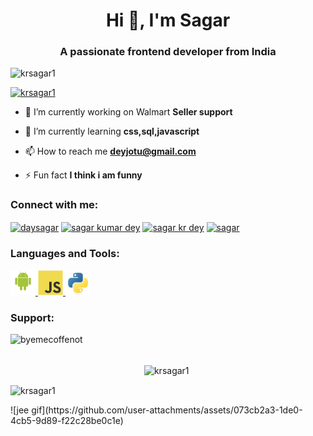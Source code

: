 <h1 align="center">Hi 👋, I'm Sagar</h1>
<h3 align="center">A passionate frontend developer from India</h3>

<p align="left"> <img src="https://komarev.com/ghpvc/?username=krsagar1&label=Profile%20views&color=0e75b6&style=flat" alt="krsagar1" /> </p>

<p align="left"> <a href="https://github.com/ryo-ma/github-profile-trophy"><img src="https://github-profile-trophy.vercel.app/?username=krsagar1" alt="krsagar1" /></a> </p>

- 🔭 I’m currently working on Walmart **Seller support**

- 🌱 I’m currently learning **css,sql,javascript**

- 📫 How to reach me **deyjotu@gmail.com**

- ⚡ Fun fact **I think i am funny**

<h3 align="left">Connect with me:</h3>
<p align="left">
<a href="https://twitter.com/daysagar" target="blank"><img align="center" src="https://raw.githubusercontent.com/rahuldkjain/github-profile-readme-generator/master/src/images/icons/Social/twitter.svg" alt="daysagar" height="30" width="40" /></a>
<a href="https://linkedin.com/in/sagar kumar dey" target="blank"><img align="center" src="https://raw.githubusercontent.com/rahuldkjain/github-profile-readme-generator/master/src/images/icons/Social/linked-in-alt.svg" alt="sagar kumar dey" height="30" width="40" /></a>
<a href="https://fb.com/sagar kr dey" target="blank"><img align="center" src="https://raw.githubusercontent.com/rahuldkjain/github-profile-readme-generator/master/src/images/icons/Social/facebook.svg" alt="sagar kr dey" height="30" width="40" /></a>
<a href="https://instagram.com/sagar" target="blank"><img align="center" src="https://raw.githubusercontent.com/rahuldkjain/github-profile-readme-generator/master/src/images/icons/Social/instagram.svg" alt="sagar" height="30" width="40" /></a>
</p>

<h3 align="left">Languages and Tools:</h3>
<p align="left"> <a href="https://developer.android.com" target="_blank" rel="noreferrer"> <img src="https://raw.githubusercontent.com/devicons/devicon/master/icons/android/android-original-wordmark.svg" alt="android" width="40" height="40"/> </a> <a href="https://developer.mozilla.org/en-US/docs/Web/JavaScript" target="_blank" rel="noreferrer"> <img src="https://raw.githubusercontent.com/devicons/devicon/master/icons/javascript/javascript-original.svg" alt="javascript" width="40" height="40"/> </a> <a href="https://www.python.org" target="_blank" rel="noreferrer"> <img src="https://raw.githubusercontent.com/devicons/devicon/master/icons/python/python-original.svg" alt="python" width="40" height="40"/> </a> </p>

<h3 align="left">Support:</h3>
<p><a href="https://www.buymeacoffee.com/byemecoffenot"> <img align="left" src="https://cdn.buymeacoffee.com/buttons/v2/default-yellow.png" height="50" width="210" alt="byemecoffenot" /></a></p><br><br>

<p>&nbsp;<img align="center" src="https://github-readme-stats.vercel.app/api?username=krsagar1&show_icons=true&locale=en" alt="krsagar1" /></p>

<p><img align="center" src="https://github-readme-streak-stats.herokuapp.com/?user=krsagar1&" alt="krsagar1" /></p>
![jee gif](https://github.com/user-attachments/assets/073cb2a3-1de0-4cb5-9d89-f22c28be0c1e)


